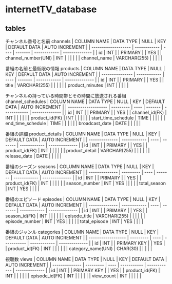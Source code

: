 # internetTV_database
## tables
チャンネル番号と名前
channels
| COLUMN NAME         | DATA TYPE    | NULL | KEY     | DEFAULT DATA | AUTO INCREMENT |
| ------------------- | ------------ | ---- | ------- | ------------ | -------------- |
| id                  | INT          |      | PRIMARY |              | YES            |
| channel_number(UNI) | INT          |      |         |              |                |
| channel_name        | VARCHAR(255) |      |         |              |                |

番組の名前と最低限の情報
products
| COLUMN NAME     | DATA TYPE    | NULL | KEY     | DEFAULT DATA | AUTO INCREMENT |
| --------------- | ------------ | ---- | ------- | ------------ | -------------- |
| id              | INT          |      | PRIMARY |              | YES            |
| title           | VARCHAR(255) |      |         |              |                |
| product_minutes | INT          |      |         |              |                |

チャンネルの持っている時間帯とその時間に放送される番組
channel_schedules
| COLUMN NAME         | DATA TYPE | NULL | KEY     | DEFAULT DATA | AUTO INCREMENT |
| ------------------- | --------- | ---- | ------- | ------------ | -------------- |
| id                  | INT       |      | PRIMARY |              | YES            |
| channel_id(FK)      | INT       |      |         |              |                |
| product_id(FK)      | INT       |      |         |              |                |
| start_time_schedule | TIME      |      |         |              |                |
| end_time_schedule   | TIME      |      |         |              |                |
| broadcast_date      | DATE      |      |         |              |                |

番組の詳細
product_details
| COLUMN NAME    | DATA TYPE    | NULL | KEY     | DEFAULT DATA | AUTO INCREMENT |
| -------------- | ------------ | ---- | ------- | ------------ | -------------- |
| id             | INT          |      | PRIMARY |              | YES            |
| product_id(FK) | INT          |      |         |              |                |
| product_detail | VARCHAR(255) |      |         |              |                |
| release_date   | DATE         |      |         |              |                |

番組のシーズン
seasons
| COLUMN NAME    | DATA TYPE | NULL | KEY     | DEFAULT DATA | AUTO INCREMENT |
| -------------- | --------- | ---- | ------- | ------------ | -------------- |
| id             | INT       |      | PRIMARY |              | YES            |
| product_id(FK) | INT       |      |         |              |                |
| season_number  | INT       | YES  |         |              |                |
| total_season   | INT       | YES  |         |              |                |

番組のエピソード
episodes
| COLUMN NAME    | DATA TYPE    | NULL | KEY     | DEFAULT DATA | AUTO INCREMENT |
| -------------- | ------------ | ---- | ------- | ------------ | -------------- |
| id             | INT          |      | PRIMARY |              | YES            |
| season_id(FK)  | INT          |      |         |              |                |
| episode_title  | VARCHAR(255) |      |         |              |                |
| episode_number | INT          | YES  |         |              |                |
| total_episode  | INT          | YES  |         |              |                |

番組のジャンル
categories
| COLUMN NAME        | DATA TYPE | NULL | KEY         | DEFAULT DATA | AUTO INCREMENT |
| ------------------ | --------- | ---- | ----------- | ------------ | -------------- |
| id                 | INT       |      | PRIMARY KEY |              | YES            |
| product_id(FK)     | INT       |      |             |              |                |
| category_name(UNI) | CHAR(30)  |      |             |              |                |

視聴数
views
| COLUMN NAME    | DATA TYPE | NULL | KEY         | DEFAULT DATA | AUTO INCREMENT |
| -------------- | --------- | ---- | ----------- | ------------ | -------------- |
| id             | INT       |      | PRIMARY KEY |              | YES            |
| product_id(FK) | INT       |      |             |              |                |
| episode_id(FK) | INT       |      |             |              |                |
| view_count     | INT       |      |             |              |                |